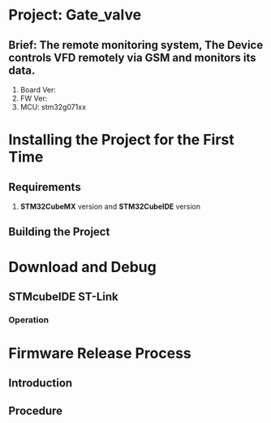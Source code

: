 # Project: Gate_valve

## Brief: The remote monitoring system, The Device controls VFD remotely via GSM and monitors its data. 
1. Board Ver:
2. FW Ver:
3. MCU: stm32g071xx


# Installing the Project for the First Time

## Requirements
1. **STM32CubeMX** version and **STM32CubeIDE** version 

## Building the Project

# Download and Debug

## STMcubeIDE ST-Link

### Operation

# Firmware Release Process

## Introduction

## Procedure
